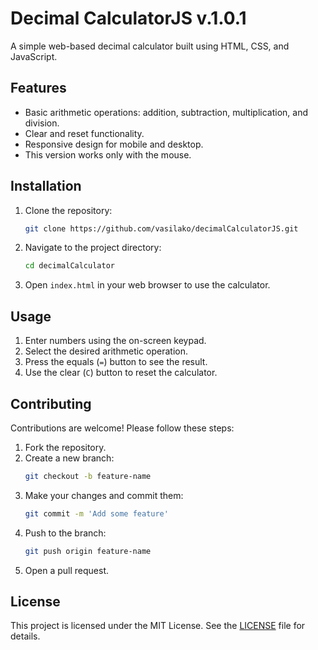 # Decimal CalculatorJS v.1.0.1

A simple web-based decimal calculator built using HTML, CSS, and JavaScript.

## Features

- Basic arithmetic operations: addition, subtraction, multiplication, and division.
- Clear and reset functionality.
- Responsive design for mobile and desktop.
- This version works only with the mouse.

## Installation

1. Clone the repository:
   ```sh
   git clone https://github.com/vasilako/decimalCalculatorJS.git
   ```
2. Navigate to the project directory:
   ```sh
   cd decimalCalculator
   ```
3. Open `index.html` in your web browser to use the calculator.

## Usage

1. Enter numbers using the on-screen keypad.
2. Select the desired arithmetic operation.
3. Press the equals (`=`) button to see the result.
4. Use the clear (`C`) button to reset the calculator.

## Contributing

Contributions are welcome! Please follow these steps:

1. Fork the repository.
2. Create a new branch:
   ```sh
   git checkout -b feature-name
   ```
3. Make your changes and commit them:
   ```sh
   git commit -m 'Add some feature'
   ```
4. Push to the branch:
   ```sh
   git push origin feature-name
   ```
5. Open a pull request.

## License

This project is licensed under the MIT License. See the [LICENSE](LICENSE) file for details.
